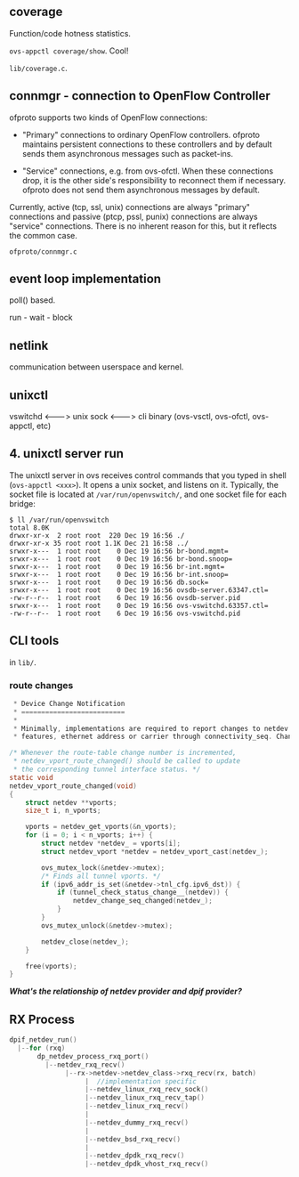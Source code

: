 ## coverage
Function/code hotness statistics.

`ovs-appctl coverage/show`. Cool!

`lib/coverage.c`.

## connmgr - connection to OpenFlow Controller
 ofproto supports two kinds of OpenFlow connections:

   - "Primary" connections to ordinary OpenFlow controllers.  ofproto
     maintains persistent connections to these controllers and by default
     sends them asynchronous messages such as packet-ins.

   - "Service" connections, e.g. from ovs-ofctl.  When these connections
     drop, it is the other side's responsibility to reconnect them if
     necessary.  ofproto does not send them asynchronous messages by default.

 Currently, active (tcp, ssl, unix) connections are always "primary"
 connections and passive (ptcp, pssl, punix) connections are always "service"
 connections.  There is no inherent reason for this, but it reflects the
 common case.

`ofproto/connmgr.c`

## event loop implementation
poll() based.

run - wait - block

## netlink
communication between userspace and kernel.

## unixctl
vswitchd <---> unix sock <---> cli binary (ovs-vsctl, ovs-ofctl, ovs-appctl, etc)

## 4. unixctl server run
The unixctl server in ovs receives control commands that
you typed in shell (`ovs-appctl <xxx>`). It opens a unix socket, and listens
on it. Typically, the socket file is located at `/var/run/openvswitch/`, and
one socket file for each bridge:

```shell
$ ll /var/run/openvswitch
total 8.0K
drwxr-xr-x  2 root root  220 Dec 19 16:56 ./
drwxr-xr-x 35 root root 1.1K Dec 21 16:58 ../
srwxr-x---  1 root root    0 Dec 19 16:56 br-bond.mgmt=
srwxr-x---  1 root root    0 Dec 19 16:56 br-bond.snoop=
srwxr-x---  1 root root    0 Dec 19 16:56 br-int.mgmt=
srwxr-x---  1 root root    0 Dec 19 16:56 br-int.snoop=
srwxr-x---  1 root root    0 Dec 19 16:56 db.sock=
srwxr-x---  1 root root    0 Dec 19 16:56 ovsdb-server.63347.ctl=
-rw-r--r--  1 root root    6 Dec 19 16:56 ovsdb-server.pid
srwxr-x---  1 root root    0 Dec 19 16:56 ovs-vswitchd.63357.ctl=
-rw-r--r--  1 root root    6 Dec 19 16:56 ovs-vswitchd.pid
```

## CLI tools
in `lib/`.


### route changes

```c
 * Device Change Notification
 * ==========================
 *
 * Minimally, implementations are required to report changes to netdev flags,
 * features, ethernet address or carrier through connectivity_seq. Changes to

/* Whenever the route-table change number is incremented,
 * netdev_vport_route_changed() should be called to update
 * the corresponding tunnel interface status. */
static void
netdev_vport_route_changed(void)
{
    struct netdev **vports;
    size_t i, n_vports;

    vports = netdev_get_vports(&n_vports);
    for (i = 0; i < n_vports; i++) {
        struct netdev *netdev_ = vports[i];
        struct netdev_vport *netdev = netdev_vport_cast(netdev_);

        ovs_mutex_lock(&netdev->mutex);
        /* Finds all tunnel vports. */
        if (ipv6_addr_is_set(&netdev->tnl_cfg.ipv6_dst)) {
            if (tunnel_check_status_change__(netdev)) {
                netdev_change_seq_changed(netdev_);
            }
        }
        ovs_mutex_unlock(&netdev->mutex);

        netdev_close(netdev_);
    }

    free(vports);
}

```

***What's the relationship of netdev provider and dpif provider?***

## RX Process

```c
dpif_netdev_run()
  |--for (rxq)
       dp_netdev_process_rxq_port()
         |--netdev_rxq_recv()
              |--rx->netdev->netdev_class->rxq_recv(rx, batch)
                   |  //implementation specific
                   |--netdev_linux_rxq_recv_sock()
                   |--netdev_linux_rxq_recv_tap()
                   |--netdev_linux_rxq_recv()
                   |
                   |--netdev_dummy_rxq_recv()
                   |
                   |--netdev_bsd_rxq_recv()
                   |
                   |--netdev_dpdk_rxq_recv()
                   |--netdev_dpdk_vhost_rxq_recv()
```

